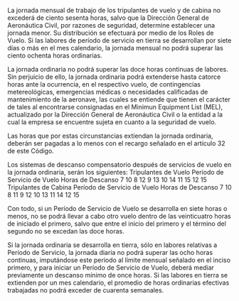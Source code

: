 La jornada mensual de trabajo de los tripulantes de vuelo y de cabina no excederá de ciento sesenta horas, salvo que la Dirección General de Aeronáutica Civil, por razones de seguridad, determine establecer una jornada menor. Su distribución se efectuará por medio de los Roles de Vuelo. Si las labores de período de servicio en tierra se desarrollan por siete días o más en el mes calendario, la jornada mensual no podrá superar las ciento ochenta horas ordinarias.

La jornada ordinaria no podrá superar las doce horas continuas de labores. Sin perjuicio de ello, la jornada ordinaria podrá extenderse hasta catorce horas ante la ocurrencia, en el respectivo vuelo, de contingencias metereológicas, emergencias médicas o necesidades calificadas de mantenimiento de la aeronave, las cuales se entiende que tienen el carácter de tales al encontrarse consignadas en el Minimun Equipment List (MEL), actualizado por la Dirección General de Aeronáutica Civil o la entidad a la cual la empresa se encuentre sujeta en cuanto a la seguridad de vuelo.

Las horas que por estas circunstancias extiendan la jornada ordinaria, deberán ser pagadas a lo menos con el recargo señalado en el artículo 32 de este Código.

Los sistemas de descanso compensatorio después de servicios de vuelo en la jornada ordinaria, serán los siguientes:
Tripulantes de Vuelo
Período de Servicio de Vuelo    Horas de Descanso
              7                        10
              8                        12
              9                        13
             10                        14
             11                        15
             12                        15
Tripulantes de Cabina
Período de Servicio de Vuelo    Horas de Descanso
              7                        10
              8                        11
              9                        12
             10                        13
             11                        14
             12                        15

Con todo, si un Período de Servicio de Vuelo se desarrolla en siete horas o menos, no se podrá llevar a cabo otro vuelo dentro de las veinticuatro horas de iniciado el primero, salvo que entre el inicio del primero y el término del segundo no se excedan las doce horas.

Si la jornada ordinaria se desarrolla en tierra, sólo en labores relativas a Período de Servicio, la jornada diaria no podrá superar las ocho horas continuas, imputándose este período al límite mensual señalado en el inciso primero, y para iniciar un Período de Servicio de Vuelo, deberá mediar previamente un descanso mínimo de once horas. Si las labores en tierra se extienden por un mes calendario, el promedio de horas ordinarias efectivas trabajadas no podrá exceder de cuarenta semanales.